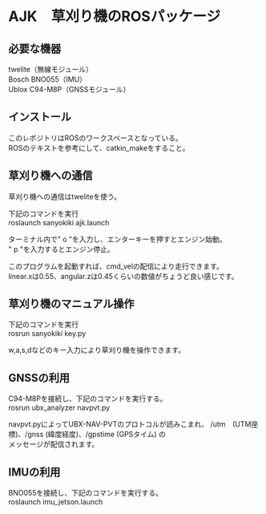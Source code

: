 ﻿# AJK　草刈り機のROSパッケージ  
  
## 必要な機器  
twelite（無線モジュール）  
Bosch BNO055（IMU）  
Ublox C94-M8P（GNSSモジュール）  
  


## インストール  
このレポジトリはROSのワークスペースとなっている。  
ROSのテキストを参考にして、catkin_makeをすること。  
  


## 草刈り機への通信  
草刈り機への通信はtweliteを使う。  

下記のコマンドを実行  
roslaunch sanyokiki ajk.launch  
  
ターミナル内で" o "を入力し、エンターキーを押すとエンジン始動。  
" p "を入力するとエンジン停止。  
  
このプログラムを起動すれば、cmd_velの配信により走行できます。  
linear.xは0.55、angular.zは0.45くらいの数値がちょうど良い感じです。  
  
## 草刈り機のマニュアル操作  
下記のコマンドを実行  
rosrun sanyokiki key.py  
  
w,a,s,dなどのキー入力により草刈り機を操作できます。  
  


## GNSSの利用  
C94-M8Pを接続し、下記のコマンドを実行する。  
rosrun ubx_analyzer navpvt.py  
  
navpvt.pyによってUBX-NAV-PVTのプロトコルが読みこまれ、
/utm　(UTM座標)、/gnss (緯度経度)、/gpstime (GPSタイム) の  
メッセージが配信されます。
  


## IMUの利用  
BNO055を接続し、下記のコマンドを実行する。  
roslaunch imu_jetson.launch